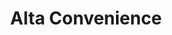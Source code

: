 ---
title: "Alta Convenience"
url: /colorado-springs/alta-convenience-west-fillmore-street/
shop: convenience
---